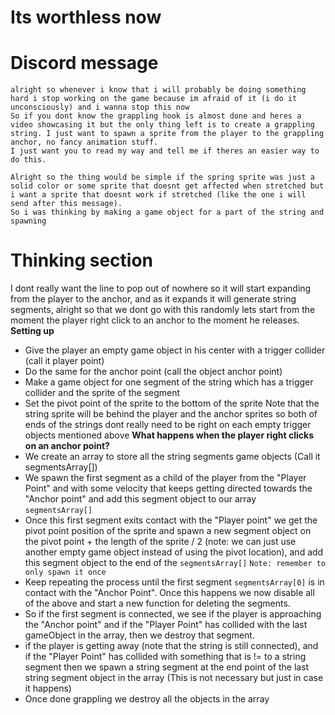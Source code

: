 # Its worthless now

# Discord message
```
alright so whenever i know that i will probably be doing something hard i stop working on the game because im afraid of it (i do it unconsciously) and i wanna stop this now
So if you dont know the grappling hook is almost done and heres a video showcasing it but the only thing left is to create a grappling string. I just want to spawn a sprite from the player to the grappling anchor, no fancy animation stuff. 
I just want you to read my way and tell me if theres an easier way to do this.

Alright so the thing would be simple if the spring sprite was just a solid color or some sprite that doesnt get affected when stretched but i want a sprite that doesnt work if stretched (like the one i will send after this message).
So i was thinking by making a game object for a part of the string and spawning 
```

# Thinking section 

I dont really want the line to pop out of nowhere so it will start expanding from the player to the anchor, and as it expands it will generate string segments, alright so that we dont go with this randomly lets start from the moment the player right click to an anchor to the moment he releases.
**Setting up**
- Give the player an empty game object in his center with a trigger collider (call it player point)
- Do the same for the anchor point (call the object anchor point)
- Make a game object for one segment of the string which has a trigger collider and the sprite of the segment
- Set the pivot point of the sprite to the bottom of the sprite
Note that the string sprite will be behind the player and the anchor sprites so both of ends of the strings dont really need to be right on each empty trigger objects mentioned above
**What happens when the player right clicks on an anchor point?**
- We create an array to store all the string segments game objects (Call it segmentsArray[])
- We spawn the first segment as a child of the player from the "Player Point" and with some velocity that keeps getting directed towards the "Anchor point" and add this segment object to our array `segmentsArray[]`
- Once this first segment exits contact with the "Player point" we get the pivot point position of the sprite and spawn a new segment object on the pivot point + the length of the sprite / 2 (note: we can just use another empty game object instead of using the pivot location), and add this segment object to the end of the `segmentsArray[]`
   `Note: remember to only spawn it once`
- Keep repeating the process until the first segment `segmentsArray[0]` is in contact with the "Anchor Point". Once this happens we now disable all of the above and start a new function for deleting the segments.
- So if the first segment is connected, we see if the player is approaching the "Anchor point" and if the "Player Point" has collided with the last gameObject in the array, then we destroy that segment.
- if the player is getting away (note that the string is still connected), and if the "Player Point" has collided with something that is != to a string segment then we spawn a string segment at the end point of the last string segment object in the array (This is not necessary but just in case it happens)
- Once done grappling we destroy all the objects in the array